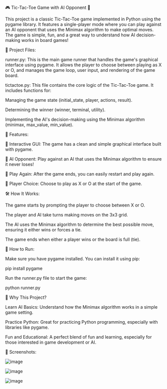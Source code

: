 🎮 Tic-Tac-Toe Game with AI Opponent 🤖

This project is a classic Tic-Tac-Toe game implemented in Python using the pygame library. It features a single-player mode where you can play against an AI opponent that uses the Minimax algorithm to make optimal moves. The game is simple, fun, and a great way to understand how AI decision-making works in board games!

📂 Project Files:

runner.py: This is the main game runner that handles the game's graphical interface using pygame. It allows the player to choose between playing as X or O, and manages the game loop, user input, and rendering of the game board.

tictactoe.py: This file contains the core logic of the Tic-Tac-Toe game. It includes functions for:

Managing the game state (initial_state, player, actions, result).

Determining the winner (winner, terminal, utility).

Implementing the AI's decision-making using the Minimax algorithm (minimax, max_value, min_value).

🎯 Features:

🎨 Interactive GUI: The game has a clean and simple graphical interface built with pygame.

🤖 AI Opponent: Play against an AI that uses the Minimax algorithm to ensure it never loses!

🔄 Play Again: After the game ends, you can easily restart and play again.

🎲 Player Choice: Choose to play as X or O at the start of the game.

🛠️ How It Works:

The game starts by prompting the player to choose between X or O.

The player and AI take turns making moves on the 3x3 grid.

The AI uses the Minimax algorithm to determine the best possible move, ensuring it either wins or forces a tie.

The game ends when either a player wins or the board is full (tie).

🚀 How to Run:

Make sure you have pygame installed. You can install it using pip:


pip install pygame

Run the runner.py file to start the game:


python runner.py

🌟 Why This Project?

Learn AI Basics: Understand how the Minimax algorithm works in a simple game setting.

Practice Python: Great for practicing Python programming, especially with libraries like pygame.

Fun and Educational: A perfect blend of fun and learning, especially for those interested in game development or AI.

📸 Screenshots:

![image](https://github.com/user-attachments/assets/d4936a99-3189-4c10-9518-2d06901e8115)


![image](https://github.com/user-attachments/assets/0cb64562-bedd-4a9a-8b5d-b7e2fe9854c9)


![image](https://github.com/user-attachments/assets/ce64dd35-383c-4427-8f7a-9957021093e3)
